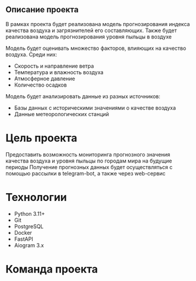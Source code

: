 

## Описание проекта
В рамках проекта будет реализована модель прогнозирования индекса качества воздуха и загрязнителей его составляющих. Также будет реализована модель прогнозирования уровня пыльцы в воздухе

Модель будет оценивать множество факторов, влияющих на качество воздуха. Среди них:
* Скорость и направление ветра
* Температура и влажность воздуха
* Атмосферное давление
* Количество осадков

Модель будет анализировать данные из разных источников:
* Базы данных с историческими значениями о качестве воздуха
* Данные метеорологических станций

# Цель проекта
Предоставить возможность мониторинга прогнозного значения качества воздуха и уровня пыльцы по городам мира на будущие периоды
Получение прогнозных данных будет осуществляться с помощью рассылки в telegram-bot, а также через web-сервис

# Технологии
* Python 3.11+
* Git
* PostgreSQL
* Docker
* FastAPI
* Aiogram 3.x

# Команда проекта
